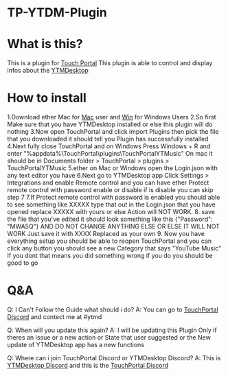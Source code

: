 # TP-YTDM-Plugin

# What is this?
This is a plugin for [Touch Portal](https://www.touch-portal.com/)
This plugin is able to control and display infos about the [YTMDesktop](https://ytmdesktop.app/)

# How to install
1.Download ether Mac for [Mac]() user and [Win]() for Windows Users
2.So first Make sure that you have YTMDesktop installed or else this plugin will do nothing
3.Now open TouchPortal and  click import Plugins then pick the file that you downloaded it should tell you Plugin has successfully installed
4.Next fully close TouchPortal and on Windows Press Windows + R and enter "%appdata%\TouchPortal\plugins\TouchPortalYTMusic"
On mac it should be in Documents folder > TouchPortal > plugins > TouchPortalYTMusic
5.ether on Mac or Windows open the Login.json with any text editor you have
6.Next go to YTMDesktop app Click Settings > Integrations and enable Remote control and you can have ether Protect remote control with password enable or disable
if is disable you can skip step 7
7.If Protect remote control with password is enabled you should able to see something like XXXXX type that out in the Login.json that you have opened
replace XXXXX with yours or else Action will NOT WORK.
8. save the file that you've edited it should look something like this {"Password": "MWA5Q"} AND DO NOT CHANGE ANYTHING ELSE OR ELSE IT WILL NOT WORK Just save it with XXXX Replaced as your own
9. Now you have everything setup you should be able to reopen TouchPortal and you can click any button you should see a new Category that says "YouTube Music" If you dont that means you did something wrong if you do you should be good to go

# Q&A
Q: I Can't Follow the Guide what should i do?
A: You can go to [TouchPortal Discord](https://discord.gg/MgxQb8r) and contect me at #ytmd

Q: When will you update this again?
A: I will be updating this Plugin Only if theres an Issue or a new action or State that user suggested or the New update of YTMDesktop app has a new functions

Q: Where can i join TouchPortal Discord or YTMDesktop Discord?
A: This is [YTMDesktop Discord](https://discord.gg/jEdRHKg7bG) and this is the [TouchPortal Discord](https://discord.gg/MgxQb8r)
